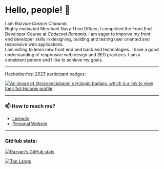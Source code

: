 # Hello, people! 👋 <br>
I am _Razvan-Cosmin Ciobanel_.<br>
 Highly motivated Merchant Navy Third Officer, I completed  the Front End Developer Course at _Codecool Romania_. I am eager to improve my front end developer skills in designing, building and testing user oriented and responsive web applications.<br>
 I am willing to learn new front end and back end technologies. I have a good understanding of responsive web design and SEO practices. I am a consistent person and I like to achieve my goals.

 ---
Hacktoberfest 2023 participant badges: 

[![An image of @razvanciobanel's Holopin badges, which is a link to view their full Holopin profile](https://holopin.me/razvanciobanel)](https://holopin.io/@razvanciobanel)
 
 ---
 ### 📫 How to reach me?
 - [LinkedIn](https://www.linkedin.com/in/razvan-cosmin-ciobanel-18237221b/) 
 - [Personal Website](https://razvanciobanel.github.io/razvan-cosmin-ciobanel-resume/)

---
### GitHub stats: 
[![Razvan's GitHub stats](https://awesome-github-stats.azurewebsites.net/user-stats/razvanciobanel?cardType=level&preferLogin=false)](https://git.io/awesome-stats-card).

[![Top Langs](https://github-readme-stats.vercel.app/api/top-langs/?username=razvanciobanel&layout=compact)](https://github.com/razvanciobanel/github-readme-stats)


<!--
**RazvanCiobanel/RazvanCiobanel** is a ✨ _special_ ✨ repository because its `README.md` (this file) appears on your GitHub profile.

Here are some ideas to get you started:

- 🔭 I’m currently working on ...
- 🌱 I’m currently learning ...
- 👯 I’m looking to collaborate on ...
- 🤔 I’m looking for help with ...
- 💬 Ask me about ...
- 📫 How to reach me: ...
- 😄 Pronouns: ...
- ⚡ Fun fact: ...
-->
